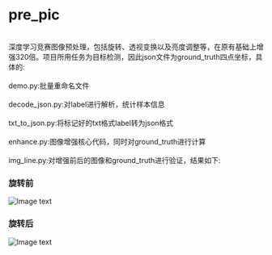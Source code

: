 # pre_pic
<br>深度学习竞赛图像预处理，包括旋转、透视变换以及亮度调整等，在原有基础上增强320倍。项目所用任务为目标检测，因此json文件为ground_truth四点坐标，具体的:</br>
<br>demo.py:批量重命名文件</br>
<br>decode_json.py:对label进行解析，统计样本信息</br>
<br>txt_to_json.py:将标记好的txt格式label转为json格式</br>
<br>enhance.py:图像增强核心代码，同时对ground_truth进行计算</br>
<br>img_line.py:对增强前后的图像和ground_truth进行验证，结果如下:</br>
<h3>旋转前</h3>

![Image text](https://github.com/HuiyanWen/pre_pic/blob/master/000001.jpg)

<h3>旋转后</h3>

![Image text](https://github.com/HuiyanWen/pre_pic/blob/master/000001_after.jpg)


